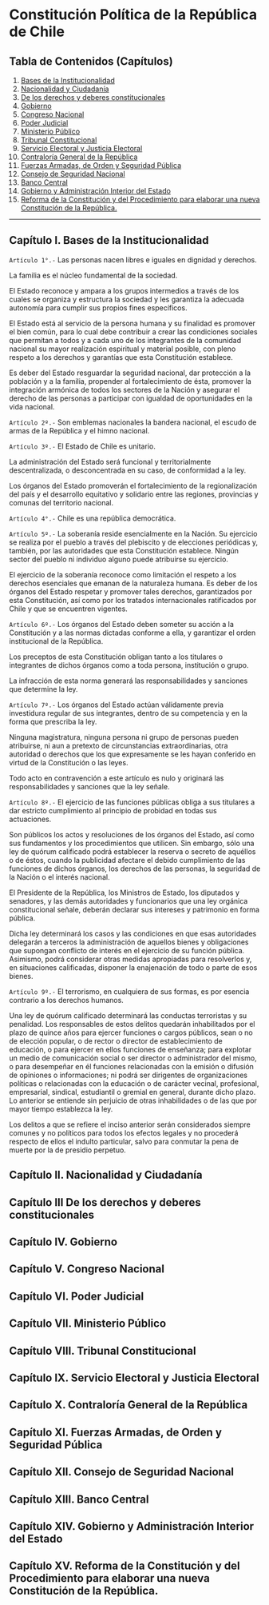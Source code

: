 # Constitución Política de la República de Chile

## Tabla de Contenidos (Capítulos)

1. [Bases de la Institucionalidad](#capítulo-i-bases-de-la-institucionalidad)
2. [Nacionalidad y Ciudadanía](#capítulo-ii-nacionalidad-y-ciudadanía)
3. [De los derechos y deberes constitucionales](#capítulo-iii-de-los-derechos-y-deberes-constitucionales)
4. [Gobierno](#capítulo-iv-gobierno)
5. [Congreso Nacional](#capítulo-v-congreso-nacional)
6. [Poder Judicial](#capítulo-vi-poder-judicial)
7. [Ministerio Público](#capítulo-vii-ministerio-público)
8. [Tribunal Constitucional](#capítulo-viii-tribunal-constitucional)
9. [Servicio Electoral y Justicia Electoral](#capítulo-ix-servicio-electoral-y-justicia-electoral)
10. [Contraloría General de la República](#capítulo-x-contraloría-general-de-la-república)
11. [Fuerzas Armadas, de Orden y Seguridad Pública](#capítulo-xi-fuerzas-armadas-de-orden-y-seguridad-pública)
12. [Consejo de Seguridad Nacional](#capítulo-xii-consejo-de-seguridad-nacional)
13. [Banco Central](#capítulo-xiii-banco-central)
14. [Gobierno y Administración Interior del Estado](#capítulo-xiv-gobierno-y-administración-interior-del-estado)
15. [Reforma de la Constitución y del Procedimiento para elaborar una nueva Constitución de la República.](#capítulo-xv-reforma-de-la-constitución-y-del-procedimiento-para-elaborar-una-nueva-constitución-de-la-república)

---


## Capítulo I. Bases de la Institucionalidad


`Artículo 1°.-` Las personas nacen libres e iguales en dignidad y derechos.

La familia es el núcleo fundamental de la sociedad.

El Estado reconoce y ampara a los grupos intermedios a través de los cuales se organiza y estructura la sociedad y les garantiza la adecuada autonomía para cumplir sus propios fines específicos.

El Estado está al servicio de la persona humana y su finalidad es promover el bien común, para lo cual debe contribuir a crear las condiciones sociales que permitan a todos y a cada uno de los integrantes de la comunidad nacional su mayor realización espiritual y material posible, con pleno respeto a los derechos y garantías que esta Constitución establece.

Es deber del Estado resguardar la seguridad nacional, dar protección a la población y a la familia, propender al fortalecimiento de ésta, promover la integración armónica de todos los sectores de la Nación y asegurar el derecho de las personas a participar con igualdad de oportunidades en la vida nacional.

`Artículo 2º.-` Son emblemas nacionales la bandera nacional, el escudo de armas de la República y el himno nacional.

`Artículo 3º.-` El Estado de Chile es unitario.

La administración del Estado será funcional y territorialmente descentralizada, o desconcentrada en su caso, de conformidad a la ley.

Los órganos del Estado promoverán el fortalecimiento de la regionalización del país y el desarrollo equitativo y solidario entre las regiones, provincias y comunas del territorio nacional.

`Artículo 4°.-` Chile es una república democrática.

`Artículo 5º.-` La soberanía reside esencialmente en la Nación. Su ejercicio se realiza por el pueblo a través del plebiscito y de elecciones periódicas y, también, por las autoridades que esta Constitución establece. Ningún sector del pueblo ni individuo alguno puede atribuirse su ejercicio.

El ejercicio de la soberanía reconoce como limitación el respeto a los derechos esenciales que emanan de la naturaleza humana. Es deber de los órganos del Estado respetar y promover tales derechos, garantizados por esta Constitución, así como por los tratados internacionales ratificados por Chile y que se encuentren vigentes.

`Artículo 6º.-` Los órganos del Estado deben someter su acción a la Constitución y a las normas dictadas conforme a ella, y garantizar el orden institucional de la República.

Los preceptos de esta Constitución obligan tanto a los titulares o integrantes de dichos órganos como a toda persona, institución o grupo.

La infracción de esta norma generará las responsabilidades y sanciones que determine la ley.


`Artículo 7º.-` Los órganos del Estado actúan válidamente previa investidura regular de sus integrantes, dentro de su competencia y en la forma que prescriba la ley.

Ninguna magistratura, ninguna persona ni grupo de personas pueden atribuirse, ni aun a pretexto de circunstancias extraordinarias, otra autoridad o derechos que los que expresamente se les hayan conferido en virtud de la Constitución o las leyes.

Todo acto en contravención a este artículo es nulo y originará las responsabilidades y sanciones que la ley señale.


`Artículo 8º.-` El ejercicio de las funciones públicas obliga a sus titulares a dar estricto cumplimiento al principio de probidad en todas sus actuaciones.

Son públicos los actos y resoluciones de los órganos del Estado, así como sus fundamentos y los procedimientos que utilicen. Sin embargo, sólo una ley de quórum calificado podrá establecer la reserva o secreto de aquéllos o de éstos, cuando la publicidad afectare el debido cumplimiento de las funciones de dichos órganos, los derechos de las personas, la seguridad de la Nación o el interés nacional.

El Presidente de la República, los Ministros de Estado, los diputados y senadores, y las demás autoridades y funcionarios que una ley orgánica constitucional señale, deberán declarar sus intereses y patrimonio en forma pública.

Dicha ley determinará los casos y las condiciones en que esas autoridades delegarán a terceros la administración de aquellos bienes y obligaciones que supongan conflicto de interés en el ejercicio de su función pública. Asimismo, podrá considerar otras medidas apropiadas para resolverlos y, en situaciones calificadas, disponer la enajenación de todo o parte de esos bienes.


`Artículo 9º.-` El terrorismo, en cualquiera de sus formas, es por esencia contrario a los derechos humanos.

Una ley de quórum calificado determinará las conductas terroristas y su penalidad. Los responsables de estos delitos quedarán inhabilitados por el plazo de quince años para ejercer funciones o cargos públicos, sean o no de elección popular, o de rector o director de establecimiento de educación, o para ejercer en ellos funciones de enseñanza; para explotar un medio de comunicación social o ser director o administrador del mismo, o para desempeñar en él funciones relacionadas con la emisión o difusión de opiniones o informaciones; ni podrá ser dirigentes de organizaciones políticas o relacionadas con la educación o de carácter vecinal, profesional, empresarial, sindical, estudiantil o gremial en general, durante dicho plazo. Lo anterior se entiende sin perjuicio de otras inhabilidades o de las que por mayor tiempo establezca la ley.

Los delitos a que se refiere el inciso anterior serán considerados siempre comunes y no políticos para todos los efectos legales y no procederá respecto de ellos el indulto particular, salvo para conmutar la pena de muerte por la de presidio perpetuo.



## Capítulo II. Nacionalidad y Ciudadanía



## Capítulo III De los derechos y deberes constitucionales



## Capítulo IV. Gobierno



## Capítulo V. Congreso Nacional



## Capítulo VI. Poder Judicial



## Capítulo VII. Ministerio Público



## Capítulo VIII. Tribunal Constitucional



## Capítulo IX. Servicio Electoral y Justicia Electoral



## Capítulo X. Contraloría General de la República



## Capítulo XI. Fuerzas Armadas, de Orden y Seguridad Pública



## Capítulo XII. Consejo de Seguridad Nacional



## Capítulo XIII. Banco Central



## Capítulo XIV. Gobierno y Administración Interior del Estado



## Capítulo XV. Reforma de la Constitución y del Procedimiento para elaborar una nueva Constitución de la República.


